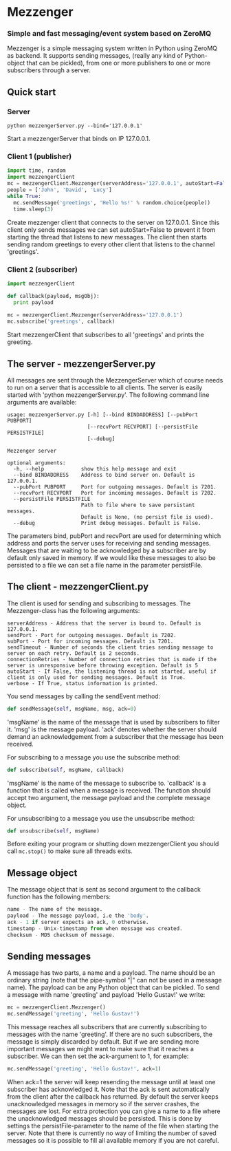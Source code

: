 # Mezzenger
### Simple and fast messaging/event system based on ZeroMQ

Mezzenger is a simple messaging system written in Python using ZeroMQ as backend.
It supports sending messages, (really any kind of Python-object that can be pickled), from one or more publishers to one or more subscribers through a server.


## Quick start
### Server
```
python mezzengerServer.py --bind='127.0.0.1'
```
Start a mezzengerServer that binds on IP 127.0.0.1.

### Client 1 (publisher)
```python
import time, random
import mezzengerClient
mc = mezzengerClient.Mezzenger(serverAddress='127.0.0.1', autoStart=False)
people = ['John', 'David', 'Lucy']
while True:
  mc.sendMessage('greetings', 'Hello %s!' % random.choice(people))
  time.sleep(3)
```
Create mezzenger client that connects to the server on 127.0.0.1. Since this client only sends messages we can set autoStart=False to prevent it from starting the thread that listens to new messages.
The client then starts sending random greetings to every other client that listens to the channel 'greetings'.

### Client 2 (subscriber)
```python
import mezzengerClient

def callback(payload, msgObj):
  print payload
  
mc = mezzengerClient.Mezzenger(serverAddress='127.0.0.1')
mc.subscribe('greetings', callback)
```
Start mezzengerClient that subscribes to all 'greetings' and prints the greeting.


## The server - mezzengerServer.py
All messages are sent through the MezzengerServer which of course needs to run on a server that is accessible to all clients.
The server is easily started with 'python mezzengerServer.py'. The following command line arguments are available:
```
usage: mezzengerServer.py [-h] [--bind BINDADDRESS] [--pubPort PUBPORT]
                          [--recvPort RECVPORT] [--persistFile PERSISTFILE]
                          [--debug]

Mezzenger server

optional arguments:
  -h, --help            show this help message and exit
  --bind BINDADDRESS    Address to bind server on. Default is 127.0.0.1.
  --pubPort PUBPORT     Port for outgoing messages. Default is 7201.
  --recvPort RECVPORT   Port for incoming messages. Default is 7202.
  --persistFile PERSISTFILE
                        Path to file where to save persistant messages.
                        Default is None, (no persist file is used).
  --debug               Print debug messages. Default is False.
```
The parameters bind, pubPort and recvPort are used for determining which address and ports the server uses for receiving and sending messages.
Messages that are waiting to be acknowledged by a subscriber are by default only saved in memory. If we would like these messages to also be persisted to a file we can set a file name in the parameter persistFile.

## The client - mezzengerClient.py
The client is used for sending and subscribing to messages. The Mezzenger-class has the following arguments:
```
serverAddress - Address that the server is bound to. Default is 127.0.0.1.
sendPort - Port for outgoing messages. Default is 7202.
subPort - Port for incoming messages. Default is 7201.
sendTimeout - Number of seconds the client tries sending message to server on each retry. Default is 2 seconds.
connectionRetries - Number of connection retries that is made if the server is unresponsive before throwing exception. Default is 5
autoStart - If False, the listening thread is not started, useful if client is only used for sending messages. Default is True.
verbose - If True, status information is printed.
```
You send messages by calling the sendEvent method:
```python
def sendMessage(self, msgName, msg, ack=0)
```
'msgName' is the name of the message that is used by subscribers to filter it.
'msg' is the message payload.
'ack' denotes whether the server should demand an acknowledgement from a subscriber that the message has been received.

For subscribing to a message you use the subscribe method:
```python
def subscribe(self, msgName, callback)
```
'msgName' is the name of the message to subscribe to.
'callback' is a function that is called when a message is received. The function should accept two argument, the message payload and the complete message object.

For unsubscribing to a message you use the unsubscribe method:
```python
def unsubscribe(self, msgName)
```

Before exiting your program or shutting down mezzengerClient you should call `mc.stop()` to make sure all threads exits.

## Message object
The message object that is sent as second argument to the callback function has the following members:
```python
name - The name of the message.
payload - The message payload, i.e the 'body'.
ack - 1 if server expects an ack, 0 otherwise.
timestamp - Unix-timestamp from when message was created.
checksum - MD5 checksum of message.
```

## Sending messages
A message has two parts, a name and a payload. The name should be an ordinary string (note that the pipe-symbol "|" can not be used in a message name). The payload can be any Python object that can be pickled.
To send a message with name 'greeting' and payload 'Hello Gustav!' we write:
```python
mc = mezzengerClient.Mezzenger()
mc.sendMessage('greeting', 'Hello Gustav!')
```
This message reaches all subscribers that are currently subscribing to messages with the name 'greeting'. If there are no such subscribers, the message is simply discarded by default.
But if we are sending more important messages we might want to make sure that it reaches a subscriber. We can then set the ack-argument to 1, for example:
```python
mc.sendMessage('greeting', 'Hello Gustav!', ack=1)
```
When ack=1 the server will keep resending the message until at least one subscriber has acknowledged it. Note that the ack is sent automatically from the client after the callback has returned.
By default the server keeps unacknowledged messages in memory so if the server crashes, the messages are lost. For extra protection you can give a name to a file where the unacknowledged messages should be persisted. This is done by settings the persistFile-parameter to the name of the file when starting the server.
Note that there is currently no way of limiting the number of saved messages so it is possible to fill all available memory if you are not careful.




